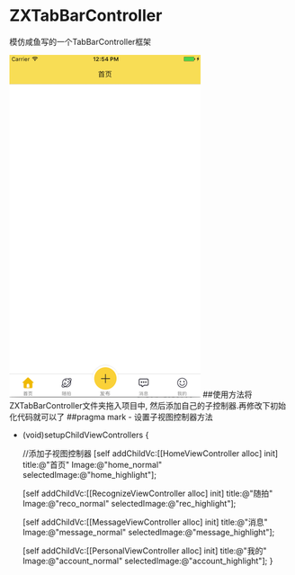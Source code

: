 # ZXTabBarController
模仿咸鱼写的一个TabBarController框架

![image](https://github.com/zhouxihi/ZXTabBarController/raw/master/ZXTabBarSCreenDemo.png)
##使用方法将ZXTabBarController文件夹拖入项目中, 然后添加自己的子控制器.再修改下初始化代码就可以了
##pragma mark - 设置子视图控制器方法
- (void)setupChildViewControllers {
    
    //添加子视图控制器
    [self addChildVc:[[HomeViewController alloc] init]
               title:@"首页"
               Image:@"home_normal"
       selectedImage:@"home_highlight"];
    
    [self addChildVc:[[RecognizeViewController alloc] init]
               title:@"随拍"
               Image:@"reco_normal"
       selectedImage:@"rec_highlight"];
    
    [self addChildVc:[[MessageViewController alloc] init]
               title:@"消息"
               Image:@"message_normal"
       selectedImage:@"message_highlight"];
    
    [self addChildVc:[[PersonalViewController alloc] init]
               title:@"我的"
               Image:@"account_normal"
       selectedImage:@"account_highlight"];
}
